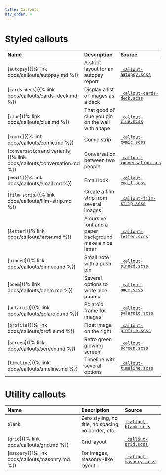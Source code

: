 ```yaml
---
title: Callouts
nav_order: 4
---
```


# Styled callouts

| Name | Description | Source |
|:-----|:------------|:-------|
| [`autopsy`]({% link docs/callouts/autopsy.md %}) | A strict layout for an autopsy report | [`_callout-autopsy.scss`](https://github.com/ElsaTam/obsidian-fancy-a-story/blob/main/scss/editor/callouts/_callout-autopsy.scss) |
| [`cards-deck`]({% link docs/callouts/cards-deck.md %}) | Display a list of images as a deck | [`_callout-cards-deck.scss`](https://github.com/ElsaTam/obsidian-fancy-a-story/blob/main/scss/editor/callouts/_callout-cards-deck.scss) |
| [`clue`]({% link docs/callouts/clue.md %}) | That good ol' clue you pin on the wall with a tape | [`_callout-clue.scss`](https://github.com/ElsaTam/obsidian-fancy-a-story/blob/main/scss/editor/callouts/_callout-clue.scss) |
| [`comic`]({% link docs/callouts/comic.md %}) | Comic strip | [`_callout-comic.scss`](https://github.com/ElsaTam/obsidian-fancy-a-story/blob/main/scss/editor/callouts/_callout-comic.scss) |
| [`conversation` and variants]({% link docs/callouts/conversation.md %}) | Conversation between two people | [`_callout-conversation.scss`](https://github.com/ElsaTam/obsidian-fancy-a-story/blob/main/scss/editor/callouts/_callout-conversation.scss) |
| [`email`]({% link docs/callouts/email.md %}) | Email look | [`_callout-email.scss`](https://github.com/ElsaTam/obsidian-fancy-a-story/blob/main/scss/editor/callouts/_callout-email.scss) |
| [`film-strip`]({% link docs/callouts/film-strip.md %}) | Create a film strip from several images | [`_callout-film-strip.scss`](https://github.com/ElsaTam/obsidian-fancy-a-story/blob/main/scss/editor/callouts/_callout-film-strip.scss) |
| [`letter`]({% link docs/callouts/letter.md %}) | A cursive font and a paper background make a nice letter | [`_callout-letter.scss`](https://github.com/ElsaTam/obsidian-fancy-a-story/blob/main/scss/editor/callouts/_callout-letter.scss) |
| [`pinned`]({% link docs/callouts/pinned.md %}) | Small note with a push pin | [`_callout-pinned.scss`](https://github.com/ElsaTam/obsidian-fancy-a-story/blob/main/scss/editor/callouts/_callout-pinned.scss) |
| [`poem`]({% link docs/callouts/poem.md %}) | Several options to write nice poems | [`_callout-poem.scss`](https://github.com/ElsaTam/obsidian-fancy-a-story/blob/main/scss/editor/callouts/_callout-poem.scss) |
| [`polaroid`]({% link docs/callouts/polaroid.md %}) | Polaroid frame for images | [`_callout-polaroid.scss`](https://github.com/ElsaTam/obsidian-fancy-a-story/blob/main/scss/editor/callouts/_callout-polaroid.scss) |
| [`profile`]({% link docs/callouts/profile.md %}) | Float image on the right | [`_callout-profile.scss`](https://github.com/ElsaTam/obsidian-fancy-a-story/blob/main/scss/editor/callouts/_callout-profile.scss) |
| [`screen`]({% link docs/callouts/screen.md %}) | Retro green glowing screen | [`_callout-screen.scss`](https://github.com/ElsaTam/obsidian-fancy-a-story/blob/main/scss/editor/callouts/_callout-screen.scss) |
| [`timeline`]({% link docs/callouts/timeline.md %}) | Timeline with several options | [`_callout-timeline.scss`](https://github.com/ElsaTam/obsidian-fancy-a-story/blob/main/scss/editor/callouts/_callout-timeline.scss) |

# Utility callouts

| Name | Description | Source |
|:-----|:------------|:-------|
| `blank` | Zero styling, no title, no spacing, no border, etc. | [`_callout-blank.scss`](https://github.com/ElsaTam/obsidian-fancy-a-story/blob/main/scss/editor/callouts/_callout-blank.scss) |
| [`grid`]({% link docs/callouts/grid.md %}) | Grid layout | [`_callout-grid.scss`](https://github.com/ElsaTam/obsidian-fancy-a-story/blob/main/scss/editor/callouts/_callout-grid.scss) |
| [`masonry`]({% link docs/callouts/masonry.md %}) | For images, masonry-like layout | [`_callout-masonry.scss`](https://github.com/ElsaTam/obsidian-fancy-a-story/blob/main/scss/editor/callouts/_callout-masonry.scss) |

